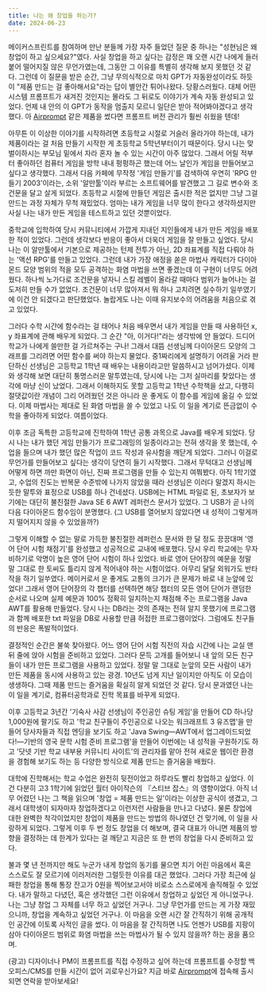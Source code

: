```yaml
---
title: 나는 왜 창업을 하는가?
date: 2024-06-23
---
```


메이커스프린트를 참여하며 만난 분들께 가장 자주 들었던 질문 중 하나는 "성현님은 왜 창업이 하고 싶으세요?"였다. 
사실 창업을 하고 싶다는 감정은 꽤 오랜 시간 나에게 들러붙어 떨어지질 않은 무언가였는데, 그동안 그 이유를 특별히 생각해 보지 못했던 것 같다. 
그런데 이 질문을 받은 순간, 그냥 무의식적으로 마치 GPT가 자동완성이라도 하듯이 "제품 만드는 걸 좋아해서요"라는 답이 별안간 튀어나왔다. 
당황스러웠다. 
대체 어떤 시스템 프롬프트가 새겨진 것인지는 몰라도 그 뒤로도 이야기가 계속 자동 완성되고 있었다. 
언제 내 안의 이 GPT가 동작을 멈출지 모르니 일단은 받아 적어봐야겠다고 생각했다. 
아 [Airprompt](https://airprompt.dev) 같은 제품을 썼다면 프롬프트 버전 관리가 훨씬 쉬웠을 텐데!

아무튼 이 이상한 이야기를 시작하려면 초등학교 시절로 거슬러 올라가야 하는데, 내가 제품이라는 걸 처음 만들기 시작한 게 초등학교 5학년부터이기 때문이다.
당시 나는 맞벌이하시는 부모님 밑에서 자라 혼자 놀 수 있는 시간이 아주 많았다.
그래서 어릴 적부터 좋아하던 컴퓨터 게임을 방학 내내 펑펑하곤 했는데 어느 날인가 게임을 만들어보고 싶다고 생각했다.
그래서 다음 카페에 무작정 '게임 만들기'를 검색하여 우연히 'RPG 만들기 2003'이라는, 소위 '알만툴'이라 부르는 소프트웨어를 발견했고 그 길로 변수와 조건문을 달고 살게 되었다.
초등학교 시절에 만들던 게임은 출시한 적은 없지만 그냥 그걸 만드는 과정 자체가 무척 재밌었다.
엄마는 내가 게임을 너무 많이 한다고 생각하셨지만 사실 나는 내가 만든 게임을 테스트하고 있던 것뿐이었다.

중학교에 입학하여 당시 커뮤니티에서 가깝게 지내던 지인들에게 내가 만든 게임을 배포한 적이 있었다.
그런데 생각보다 반응이 좋아서 더욱더 게임을 잘 만들고 싶었다.
당시 나는 이 알만툴에서 기본으로 제공하는 턴제 전투가 아닌, 2D 좌표계를 직접 다뤄야 하는 '액션 RPG'를 만들고 있었다.
그런데 내가 가장 애정을 쏟은 마법사 캐릭터가 다이아몬드 모양 범위의 적을 모두 공격하는 화염 마법을 쓰면 좋겠는데 이 구현이 너무도 어려웠다.
하나씩 노가다로 조건문을 넣자니 스킬 레벨이 올라갈 때마다 범위가 늘어나는 걸 도저히 만들 수가 없었다.
조건문이 너무 많아져서 뭐 하나 고치려면 실수하기 일쑤였기에 이건 안 되겠다고 판단했었다.
놀랍게도 나는 이때 유지보수의 어려움을 처음으로 겪고 있었다.

그러다 수학 시간에 함수라는 걸 태어나 처음 배우면서 내가 게임을 만들 때 사용하던 x, y 좌표계에 관해 배우게 되었다.
그 순간 "아, 이거다!"라는 생각밖에 안 들었다.
드디어 학교가 나에게 쓸만한 걸 가르쳐주는 구나!
그래서 대뜸 선생님께 다이아몬드 모양의 그래프를 그리려면 어떤 함수를 써야 하는지 물었다.
중1짜리에게 설명하기 어려울 거라 판단하신 선생님은 고등학교 1학년 때 배우는 내용이라고만 말씀하시고 넘어가셨다.
이제 와 생각해 보면 대단히 퉁명스러운 말투였는데, 당시에 나는 그저 실마리를 찾았다는 생각에 마냥 신이 났었다.
그래서 이해하지도 못할 고등학교 1학년 수학책을 샀고, 다행히 절댓값이란 개념이 그리 어려웠던 것은 아니라 운 좋게도 이 함수를 게임에 옮길 수 있었다.
이제 마법사는 제대로 된 화염 마법을 쓸 수 있었고 나도 이 일을 계기로 뜬금없이 수학을 좋아하게 되었다.
여름이었다.

이후 조금 독특한 고등학교에 진학하여 1학년 공통 과목으로 Java를 배우게 되었다.
당시 나는 내가 했던 게임 만들기가 프로그래밍의 일종이라고는 전혀 생각을 못 했는데, 수업을 들으며 내가 했던 많은 작업이 코드 작성과 유사함을 깨닫게 되었다.
그러니 이걸로 무언가를 만들어보고 싶다는 생각이 당연히 들기 시작했다.
그래서 무턱대고 선생님께 어떻게 하면 까만 화면이 아닌, 진짜 프로그램을 만들 수 있는지 여쭤봤다.
아직 1학기였고, 수업의 진도는 반복문 수준밖에 나가지 않았을 때라 선생님은 이러다 말겠지 하시는듯한 말투와 표정으로 USB를 하나 건네셨다.
USB에는 HTML 파일로 된, 초보자가 보기에는 대단히 불친절한 Java SE 6 AWT 레퍼런스 문서가 있었다.
그 USB가 곧 나의 다음 다이아몬드 함수임이 분명했다. (그 USB를 열어보지 않았다면 내 성적이 그렇게까지 떨어지지 않을 수 있었을까?)

그렇게 이해할 수 없는 말로 가득한 불친절한 레퍼런스 문서와 한 달 정도 끙끙대며 '영어 단어 시험 채점기'를 완성했고 성공적으로 교내에 배포했다.
당시 우리 학교에는 무자비하기로 악명이 높은 영어 단어 시험이 하나 있었다.
바로 영어 단어장의 예문을 정말 말 그대로 한 토씨도 틀리지 않게 적어내야 하는 시험이었다.
아무리 달달 외워가도 반타작을 하기 일쑤였다.
메이커로서 운 좋게도 고통의 크기가 큰 문제가 바로 내 눈앞에 있었다!
그래서 영어 단어장의 각 챕터를 선택하면 해당 챕터의 모든 영어 단어가 랜덤한 순서로 나오며 실제 예문과 100% 정확히 일치하는지 채점해 주는 프로그램을 Java AWT를 활용해 만들었다.
당시 나는 DB라는 것의 존재는 전혀 알지 못했기에 프로그램과 함께 배포한 txt 파일을 DB로 사용할 만큼 허접한 프로그램이었다.
그럼에도 친구들의 반응은 폭발적이었다.

결정적인 순간은 불쑥 찾아왔다.
어느 영어 단어 시험 직전의 자습 시간에 나는 교실 맨 뒤 줄에 앉아 시험을 준비하고 있었다.
그러다 문득 고개를 들어보니 내 앞의 모든 친구들이 내가 만든 프로그램을 사용하고 있었다.
정말 말 그대로 눈앞의 모든 사람이 내가 만든 제품을 동시에 사용하고 있는 광경.
10년도 넘게 지난 일이지만 아직도 이 모습이 생생하다.
그때 제품 만드는 즐거움을 확실히 알게 되었던 것 같다.
당시 문과였던 나는 이 일을 계기로, 컴퓨터공학과로 진학 목표를 바꾸게 되었다.

이후 고등학교 3년간 '기숙사 사감 선생님이 주인공인 슈팅 게임'을 만들어 CD 하나당 1,000원에 팔기도 하고 '학교 친구들이 주인공으로 나오는 워크래프트 3 유즈맵'을 만들어 당사자들과 직접 엔딩을 보기도 하고 'Java Swing—AWT에서 업그레이드되었다!—기반의 영국 문학 시험 준비 프로그램'을 만들어 이번에는 내 성적을 구원하기도 하고 '닷넷 기반 학교 내부용 커뮤니티 사이트'의 관리자를 맡아 전혀 새로운 웹이란 환경을 경험해 보기도 하는 등 다양한 방식으로 제품 만드는 즐거움을 배웠다.

대학에 진학해서는 학교 수업은 완전히 뒷전이었고 하루라도 빨리 창업하고 싶었다. 이건 다분히 고3 1학기에 읽었던 월터 아이작슨의 『스티브 잡스』의 영향이었다. 아직 너무 어렸던 나는 그 책을 읽으며 '창업 = 제품 만드는 일'이라는 이상한 공식이 생겼고, 그래서 대학생이 되자마자 창업하겠다고 이런저런 사람들을 만나고 다녔다. 물론 창업에 대한 완벽한 착각이었지만 창업이 제품을 만드는 방법의 하나였던 건 맞기에, 이 일을 사랑하게 되었다. 그렇게 이후 두 번 정도 창업을 더 해보며, 결국 대표가 아니면 제품의 방향을 결정하는 데 한계가 있다는 걸 깨닫고 지금은 또 한 번의 창업을 다시 준비하고 있다.

불과 몇 년 전까지만 해도 누군가 내게 창업의 동기를 물으면 치기 어린 마음에서 혹은 스스로도 잘 모르기에 이러저러한 그럴듯한 이유를 대곤 했었다. 그러다 가장 최근에 실패한 창업을 통해 통장 잔고가 0원을 찍어보고서야 비로소 스스로에게 솔직해질 수 있었다. 내가 말하고 다녔던, 혹은 생각했던 그런 이유에서 창업하고 싶었던 게 아니었구나. 나는 그냥 창업 그 자체를 너무 하고 싶었던 거구나. 그냥 무언가를 만드는 게 가장 재밌으니까, 창업을 계속하고 싶었던 거구나. 이 마음을 오랜 시간 잘 간직하기 위해 공개적인 공간에 이토록 사적인 글을 썼다. 이 마음을 잘 간직하면 나도 언젠가 USB를 지팡이 삼아 다이아몬드 범위로 화염 마법을 쓰는 마법사가 될 수 있지 않을까? 하는 꿈을 품으며.

(광고) 디자이너나 PM이 프롬프트를 직접 수정하고 싶어 하는데 프롬프트를 수정할 백오피스/CMS를 만들 시간이 없어 괴로우신가요? 지금 바로 [Airprompt](https://airprompt.dev)에 접속해 출시되면 연락을 받아보세요!
